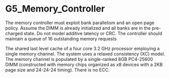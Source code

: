 # G5_Memory_Controller

The memory controller must exploit bank parallelism and an open page policy. Assume 
the DIMM is already initialized and all banks are in the pre-charged state. Do not model 
additive latency or CRC. The controller should maintain a queue of 16 outstanding 
memory requests

The shared last level cache of a four core 3.2 GHz processor employing a single memory 
channel. The system uses a relaxed consistency (XC) model. The memory channel is 
populated by a single-ranked 8GB PC4-25600 DIMM (constructed with memory chips 
organized as x8 devices with a 2KB page size and 24-24-24 timing). There is no ECC.
